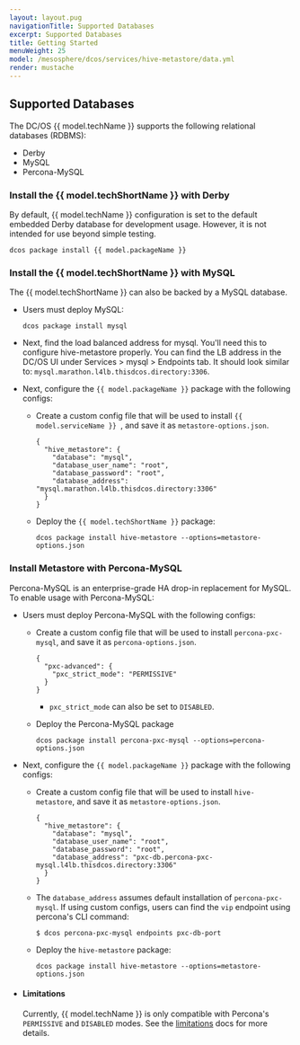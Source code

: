 ```yaml
---
layout: layout.pug
navigationTitle: Supported Databases
excerpt: Supported Databases
title: Getting Started
menuWeight: 25
model: /mesosphere/dcos/services/hive-metastore/data.yml
render: mustache
---
```


## Supported Databases

The DC/OS {{ model.techName }} supports the following relational databases (RDBMS):
 - Derby
 - MySQL
 - Percona-MySQL

### Install the {{ model.techShortName }} with Derby
By default, {{ model.techName }} configuration is set to the default embedded Derby database for development usage. However, it is not intended for use beyond simple testing.

```
dcos package install {{ model.packageName }}
```


### Install the {{ model.techShortName }}  with MySQL
The {{ model.techShortName }} can also be backed by a MySQL database. 

- Users must deploy MySQL:

   ```
   dcos package install mysql
   ```

- Next, find the load balanced address for mysql. You'll need this to configure hive-metastore properly. You can find the LB address in the DC/OS UI under Services > mysql > Endpoints tab. It should look similar to:
   `mysql.marathon.l4lb.thisdcos.directory:3306`.

- Next, configure the `{{ model.packageName }}` package with the following configs:
   
   - Create a custom config file that will be used to install `{{ model.serviceName }} `, and save it as `metastore-options.json`.

      ```
      {
        "hive_metastore": {
          "database": "mysql",
          "database_user_name": "root",
          "database_password": "root",
          "database_address": "mysql.marathon.l4lb.thisdcos.directory:3306"
        }
      }
      ```
        
    - Deploy the `{{ model.techShortName }}` package:
      ```
      dcos package install hive-metastore --options=metastore-options.json
      ```

### Install Metastore with Percona-MySQL
Percona-MySQL is an enterprise-grade HA drop-in replacement for MySQL. To enable usage with Percona-MySQL:

- Users must deploy Percona-MySQL with the following configs:
   
  - Create a custom config file that will be used to install `percona-pxc-mysql`, and save it as `percona-options.json`.

      ```
      {
        "pxc-advanced": {
          "pxc_strict_mode": "PERMISSIVE"
        }
      }
      ```
      - `pxc_strict_mode` can also be set to `DISABLED`.
  - Deploy the Percona-MySQL package
      ```
      dcos package install percona-pxc-mysql --options=percona-options.json
      ```
  
- Next, configure the `{{ model.packageName }}` package with the following configs:
   
   - Create a custom config file that will be used to install `hive-metastore`, and save it as `metastore-options.json`.

      ```
      {
        "hive_metastore": {
          "database": "mysql",
          "database_user_name": "root",
          "database_password": "root",
          "database_address": "pxc-db.percona-pxc-mysql.l4lb.thisdcos.directory:3306"
        }
      }
      ```
    - The `database_address` assumes default installation of `percona-pxc-mysql`. If using custom configs, users can find the `vip` endpoint using percona's CLI command:

      ```
      $ dcos percona-pxc-mysql endpoints pxc-db-port
      ```

    - Deploy the `hive-metastore` package:
      ```
      dcos package install hive-metastore --options=metastore-options.json
      ```
   
- #### Limitations
  Currently, {{ model.techName }} is only compatible with Percona's `PERMISSIVE` and `DISABLED` modes. See the [limitations](../limitations/index.md) docs for more details.
  
